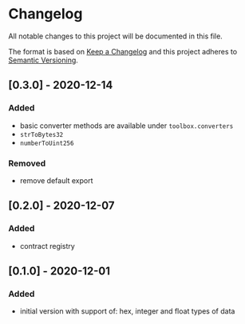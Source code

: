 # Changelog
All notable changes to this project will be documented in this file.

The format is based on [Keep a Changelog](http://keepachangelog.com/en/1.0.0/)
and this project adheres to [Semantic Versioning](http://semver.org/spec/v2.0.0.html).


## [0.3.0] - 2020-12-14
### Added
- basic converter methods are available under `toolbox.converters`
- `strToBytes32`
- `numberToUint256`

### Removed
- remove default export

## [0.2.0] - 2020-12-07
### Added
- contract registry

## [0.1.0] - 2020-12-01
### Added
- initial version with support of: hex, integer and float types of data
